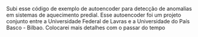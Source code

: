 Subi esse código de exemplo de autoencoder para detecção de anomalias em sistemas de aquecimento predial. Esse autoencoder foi um projeto conjunto entre a Universidade Federal de Lavras e a Universidade do País Basco - Bilbao. Colocarei mais detalhes com o passar do tempo
